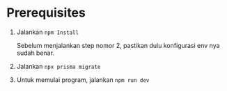 # Prerequisites

1. Jalankan `npm Install`

   Sebelum menjalankan step nomor 2, pastikan dulu konfigurasi env nya sudah benar.

2. Jalankan `npx prisma migrate`

3. Untuk memulai program, jalankan `npm run dev`
